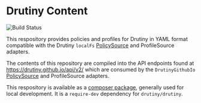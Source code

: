 # Drutiny Content
![Build Status](https://travis-ci.org/drutiny/content.svg?branch=master)

This respository provides policies and profiles for Drutiny in YAML format compatible with the Drutiny
`localFs` [PolicySource](https://github.com/drutiny/drutiny/blob/2.2.x/src/PolicySource/LocalFs.php) and 
ProfileSource adapters.

The contents of this repository are compiled into the API endpoints found at https://drutiny.github.io/api/v2/
which are consumed by the `DrutinyGithubIo` [PolicySource](https://github.com/drutiny/drutiny/blob/2.2.x/src/PolicySource/DrutinyGitHubIO.php)
and ProfileSource adapters.

This respository is available as a [composer package](https://packagist.org/packages/drutiny/content), generally used for local development. It is a `require-dev`
dependency for `drutiny/drutiny`.
